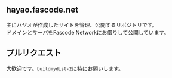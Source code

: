 ## hayao.fascode.net
主にハヤオが作成したサイトを管理、公開するリポジトリです。  
ドメインとサーバをFascode Networkにお借りして公開しています。  

## プルリクエスト
大歓迎です。`buildmydist-2`に特にお願いします。

